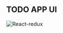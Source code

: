 ## TODO APP UI

![React-redux](https://user-images.githubusercontent.com/70096180/122704602-ab2e2e80-d271-11eb-85e1-4b314f6f0888.PNG)
